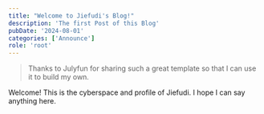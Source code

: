 ```yaml
---
title: "Welcome to Jiefudi's Blog!"
description: 'The first Post of this Blog'
pubDate: '2024-08-01'
categories: ['Announce']
role: 'root'
---
```


>Thanks to Julyfun for sharing such a great template so that I can use it to build my own.

Welcome! This is the cyberspace and profile of Jiefudi.
I hope I can say anything here.